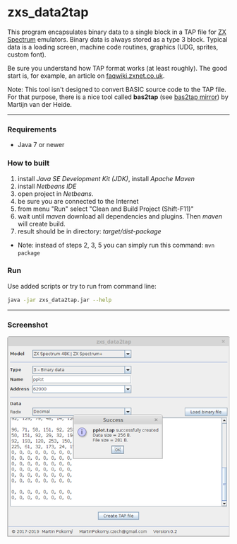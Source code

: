 
zxs_data2tap
============

This program encapsulates binary data to a single block in a TAP file for [ZX Spectrum](https://en.wikipedia.org/wiki/ZX_Spectrum) emulators. Binary data is always stored as a type 3 block. Typical data is a loading screen, machine code routines, graphics (UDG, sprites, custom font).

Be sure you understand how TAP format works (at least roughly). The good start is, for example, an article on [faqwiki.zxnet.co.uk](https://faqwiki.zxnet.co.uk/wiki/TAP_format).

Note: This tool isn't designed to convert BASIC source code to the TAP file. For that purpose, there is a nice tool called **bas2tap** (see [bas2tap mirror](https://github.com/andybalaam/bas2tap)) by Martijn van der Heide.

-----

### Requirements

- Java 7 or newer

### How to built

1. install *Java SE Development Kit (JDK)*, install *Apache Maven*
2. install *Netbeans IDE*
3. open project in *Netbeans*.
4. be sure you are connected to the Internet
5. from menu "Run" select "Clean and Build Project (Shift-F11)"
6. wait until *maven* download all dependencies and plugins. Then *maven* will create build.
7. result should be in directory: *target/dist-package*

- Note: instead of steps 2, 3, 5 you can simply run this command:  `mvn package`

### Run

Use added scripts or try to run from command line:

```BASH
java -jar zxs_data2tap.jar --help
```

-----

### Screenshot

![screenshot_2](src/graphics/screenshot/Screenshot_v0.2.png)
